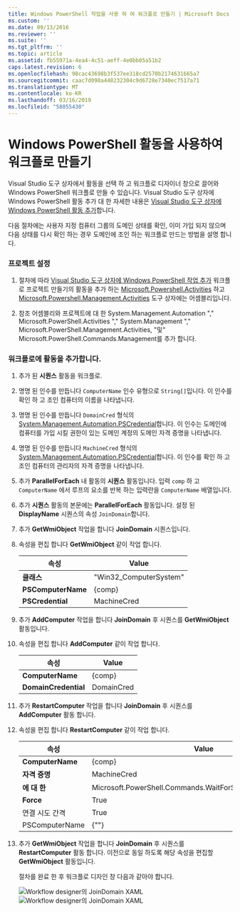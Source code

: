 ```yaml
---
title: Windows PowerShell 작업을 사용 하 여 워크플로 만들기 | Microsoft Docs
ms.custom: ''
ms.date: 09/13/2016
ms.reviewer: ''
ms.suite: ''
ms.tgt_pltfrm: ''
ms.topic: article
ms.assetid: fb55971a-4ea4-4c51-aeff-4e0bb05a51b2
caps.latest.revision: 6
ms.openlocfilehash: 98cac43698b3f537ee318cd2570b2174631665a7
ms.sourcegitcommit: caac7d098a448232304c9d6728e7340ec7517a71
ms.translationtype: MT
ms.contentlocale: ko-KR
ms.lasthandoff: 03/16/2019
ms.locfileid: "58055430"
---
```

# <a name="creating-a-workflow-with-windows-powershell-activities"></a>Windows PowerShell 활동을 사용하여 워크플로 만들기

Visual Studio 도구 상자에서 활동을 선택 하 고 워크플로 디자이너 창으로 끌어와 Windows PowerShell 워크플로 만들 수 있습니다. Visual Studio 도구 상자에 Windows PowerShell 활동 추가 대 한 자세한 내용은 [Visual Studio 도구 상자에 Windows PowerShell 활동 추가](./adding-windows-powershell-activities-to-the-visual-studio-toolbox.md)합니다.

다음 절차에는 사용자 지정 컴퓨터 그룹의 도메인 상태를 확인, 이미 가입 되지 않으며 다음 상태를 다시 확인 하는 경우 도메인에 조인 하는 워크플로 만드는 방법을 설명 합니다.

### <a name="setting-up-the-project"></a>프로젝트 설정

1. 절차에 따라 [Visual Studio 도구 상자에 Windows PowerShell 작업 추가](./adding-windows-powershell-activities-to-the-visual-studio-toolbox.md) 워크플로 프로젝트 만들기의 활동을 추가 하는 [Microsoft.Powershell.Activities](/dotnet/api/Microsoft.PowerShell.Activities) 하고[ Microsoft.Powershell.Management.Activities](/dotnet/api/Microsoft.PowerShell.Management.Activities) 도구 상자에는 어셈블리입니다.

2. 참조 어셈블리와 프로젝트에 대 한 System.Management.Automation "," Microsoft.PowerShell.Activities "," System.Management "," Microsoft.PowerShell.Management.Activities, "및" Microsoft.PowerShell.Commands.Management를 추가 합니다.

### <a name="adding-activities-to-the-workflow"></a>워크플로에 활동을 추가합니다.

1. 추가 된 **시퀀스** 활동을 워크플로.

2. 명명 된 인수를 만듭니다 `ComputerName` 인수 유형으로 `String[]`입니다. 이 인수를 확인 하 고 조인 컴퓨터의 이름을 나타냅니다.

3. 명명 된 인수를 만듭니다 `DomainCred` 형식의 [System.Management.Automation.PSCredential](/dotnet/api/System.Management.Automation.PSCredential)합니다. 이 인수는 도메인에 컴퓨터를 가입 시킬 권한이 있는 도메인 계정의 도메인 자격 증명을 나타냅니다.

4. 명명 된 인수를 만듭니다 `MachineCred` 형식의 [System.Management.Automation.PSCredential](/dotnet/api/System.Management.Automation.PSCredential)합니다. 이 인수를 확인 하 고 조인 컴퓨터의 관리자의 자격 증명을 나타냅니다.

5. 추가 **ParallelForEach** 내 활동의 **시퀀스** 활동입니다. 입력 `comp` 하 고 `ComputerName` 에서 루프의 요소를 반복 하는 입력란을 `ComputerName` 배열입니다.

6. 추가 **시퀀스** 활동의 본문에는 **ParallelForEach** 활동입니다. 설정 된 **DisplayName** 시퀀스의 속성 `JoinDomain`합니다.

7. 추가 **GetWmiObject** 작업을 합니다 **JoinDomain** 시퀀스입니다.

8. 속성을 편집 합니다 **GetWmiObject** 같이 작업 합니다.

   |속성|Value|
   |--------------|-----------|
   |**클래스**|"Win32_ComputerSystem"|
   |**PSComputerName**|{comp}|
   |**PSCredential**|MachineCred|

9. 추가 **AddComputer** 작업을 합니다 **JoinDomain** 후 시퀀스를 **GetWmiObject** 활동입니다.

10. 속성을 편집 합니다 **AddComputer** 같이 작업 합니다.

    |속성|Value|
    |--------------|-----------|
    |**ComputerName**|{comp}|
    |**DomainCredential**|DomainCred|

11. 추가 **RestartComputer** 작업을 합니다 **JoinDomain** 후 시퀀스를 **AddComputer** 활동 합니다.

12. 속성을 편집 합니다 **RestartComputer** 같이 작업 합니다.

    |속성|Value|
    |--------------|-----------|
    |**ComputerName**|{comp}|
    |**자격 증명**|MachineCred|
    |**에 대 한**|Microsoft.PowerShell.Commands.WaitForServiceTypes.PowerShell|
    |**Force**|True|
    |연결 시도 간격|True|
    |PSComputerName|{""}|

13. 추가 **GetWmiObject** 작업을 합니다 **JoinDomain** 후 시퀀스를 **RestartComputer** 활동 합니다. 이전으로 동일 하도록 해당 속성을 편집할 **GetWmiObject** 활동입니다.

    절차를 완료 한 후 워크플로 디자인 창 다음과 같아야 합니다.

    ![Workflow designer의 JoinDomain XAML](../media/joindomainworkflow.png)
    ![Workflow designer의 JoinDomain XAML](../media/joindomainworkflow.png "JoinDomainWorkflow")